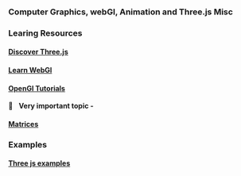 ### Computer Graphics, webGl, Animation and Three.js Misc

### Learing Resources

#### [Discover Three.js](https://discoverthreejs.com/)

#### [Learn WebGl](http://learnwebgl.brown37.net/)

#### [OpenGl Tutorials](http://www.opengl-tutorial.org/)

:rocket: &nbsp; **Very important topic -**
#### [Matrices](http://www.opengl-tutorial.org/beginners-tutorials/tutorial-3-matrices/)


### Examples

#### [Three js examples](https://freefrontend.com/three-js-examples/)
